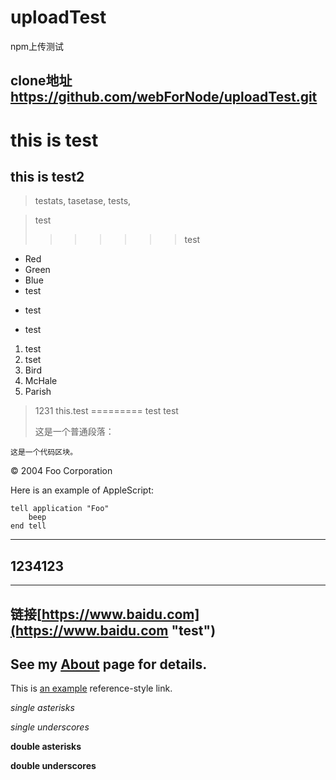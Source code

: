 # uploadTest
npm上传测试
## clone地址 https://github.com/webForNode/uploadTest.git
this is test
============
this is test2
-------------
> testats,
> tasetase,
> tests,

> test
> >>>>>>test
*   Red
*   Green
*   Blue
* test
+ test
- test
1. test
2. tset
1.  Bird
2.  McHale
3.  Parish
> 1231
this.test
=========
test 
    test
    <p>这是一个普通段落：</p>

<pre><code>这是一个代码区块。</code></pre>
<div class="footer">
  &copy; 2004 Foo Corporation
</div>
<p>Here is an example of AppleScript:</p>

<pre><code>tell application "Foo"
    beep
end tell
</code></pre>
* * *
1234123
----------------
---------------
链接[https://www.baidu.com](https://www.baidu.com "test")
-----------------------------------------------------------
See my [About](/about/) page for details.
------------------------------------------
This is [an example][id] reference-style link.

[id]: http://example.com/  "Optional Title Here"

*single asterisks*

_single underscores_

**double asterisks**

__double underscores__
